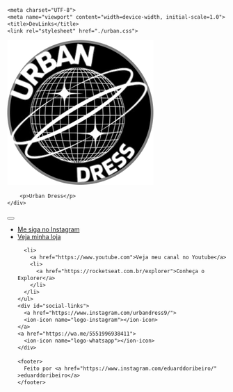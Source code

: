 <!DOCTYPE html>
<html lang="pt-br" class="">  
    <head>
        <link rel="preconnect" href="https://fonts.googleapis.com">
<link rel="preconnect" href="https://fonts.gstatic.com" crossorigin>
<link href="https://fonts.googleapis.com/css2?family=Inter:wght@400;500&display=swap" rel="stylesheet">


    <meta charset="UTF-8">
    <meta name="viewport" content="width=device-width, initial-scale=1.0">
    <title>DevLinks</title>
    <link rel="stylesheet" href="./urban.css">
</head>
<body>
  <div id="container">
    <div id="profile">
        <img src="./URBANDRESS1.png" alt="foto frontal de um cachorro ">
        
        <p>Urban Dress</p>
    </div>
<div id="switch" onclick="toggleMode"()>
  <button>

  </button>
  <span></span>
</div>
    <ul>
      <li>
        <a href="https://www.instagram.com/urbandress9/"
        target="_blank"
        >Me siga no Instagram</a>
      </li>
      <li>
        <a href="https://montink.com/urban-dress"
        target="_blank"
        >Veja minha loja</a>
      </li>

      <li>
        <a href="https://www.youtube.com">Veja meu canal no Youtube</a>
        <li>
          <a href="https://rocketseat.com.br/explorer">Conheça o Explorer</a>
        </li>
      </li>
    </ul>
    <div id="social-links">
      <a href="https://www.instagram.com/urbandress9/">
      <ion-icon name="logo-instagram"></ion-icon>
    </a>
    <a href="https://wa.me/5551996938411">
      <ion-icon name="logo-whatsapp"></ion-icon>
    </div>

    <footer>
      Feito por <a href="https://www.instagram.com/eduarddoribeiro/" >eduarddoribeiro</a>
    </footer>
  </div>
  <script  src="https://unpkg.com/ionicons@4.5.10-0/dist/ionicons.js"></script>
    

  </script>
</body>
</html>

